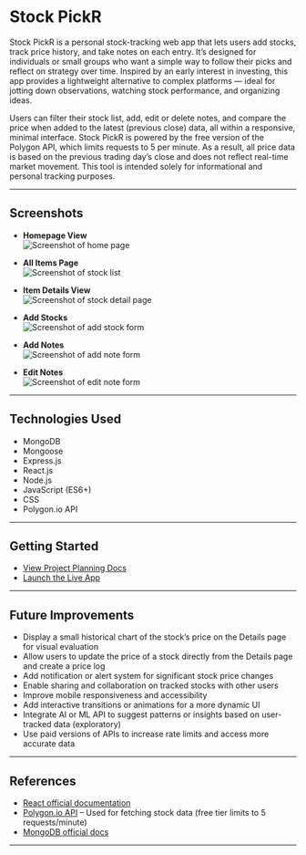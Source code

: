 # Stock PickR

Stock PickR is a personal stock-tracking web app that lets users add stocks, track price history, and take notes on each entry. It’s designed for individuals or small groups who want a simple way to follow their picks and reflect on strategy over time. Inspired by an early interest in investing, this app provides a lightweight alternative to complex platforms — ideal for jotting down observations, watching stock performance, and organizing ideas.

Users can filter their stock list, add, edit or delete notes, and compare the price when added to the latest (previous close) data, all within a responsive, minimal interface. Stock PickR is powered by the free version of the Polygon API, which limits requests to 5 per minute. As a result, all price data is based on the previous trading day’s close and does not reflect real-time market movement. This tool is intended solely for informational and personal tracking purposes.

---

## Screenshots

- **Homepage View**  
  ![Screenshot of home page]()

- **All Items Page**  
  ![Screenshot of stock list ]()

- **Item Details View**  
  ![Screenshot of stock detail page]()

- **Add Stocks**  
  ![Screenshot of add stock form]()

- **Add Notes**  
  ![Screenshot of add note form]()

- **Edit Notes**  
  ![Screenshot of edit note form]()

---

## Technologies Used

- MongoDB
- Mongoose
- Express.js
- React.js
- Node.js
- JavaScript (ES6+)
- CSS
- Polygon.io API

---

## Getting Started

- [View Project Planning Docs](https://trello.com/b/EeIciRkB)
- [Launch the Live App]()

---

## Future Improvements

- Display a small historical chart of the stock’s price on the Details page for visual evaluation
- Allow users to update the price of a stock directly from the Details page and create a price log
- Add notification or alert system for significant stock price changes
- Enable sharing and collaboration on tracked stocks with other users
- Improve mobile responsiveness and accessibility
- Add interactive transitions or animations for a more dynamic UI
- Integrate AI or ML API to suggest patterns or insights based on user-tracked data (exploratory)
- Use paid versions of APIs to increase rate limits and access more accurate data

---

## References

- [React official documentation](https://react.dev/)
- [Polygon.io API](https://polygon.io/docs) – Used for fetching stock data (free tier limits to 5 requests/minute)
- [MongoDB official docs](https://www.mongodb.com/docs/manual/)

---
